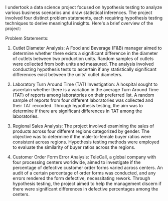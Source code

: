 I undertook a data science project focused on hypothesis testing to analyze various business scenarios and draw statistical inferences. The project involved four distinct problem statements, each requiring hypothesis testing techniques to derive meaningful insights. Here's a brief overview of the project:
 
Problem Statements:
 
1. Cutlet Diameter Analysis:
 A Food and Beverage (F&B) manager aimed to determine whether there exists a significant difference in the diameter of cutlets between two production units. Random samples of cutlets were collected from both units and measured. The analysis involved conducting hypothesis tests to ascertain if any statistically significant differences exist between the units' cutlet diameters.
 
2. Laboratory Turn Around Time (TAT) Investigation:
 A hospital sought to ascertain whether there is a variation in the average Turn Around Time (TAT) of reports among laboratories on their preferred list. A random sample of reports from four different laboratories was collected and their TAT recorded. Through hypothesis testing, the aim was to determine if there are significant differences in TAT among the laboratories.
 
3. Regional Sales Analysis:
 The project involved examining the sales of products across four different regions categorized by gender. The objective was to determine if the male-to-female buyer ratios were consistent across regions. Hypothesis testing methods were employed to evaluate the similarity of buyer ratios across the regions.
 
4. Customer Order Form Error Analysis:
 TeleCall, a global company with four processing centers worldwide, aimed to investigate if the percentage of defective customer order forms varied across centers. An audit of a certain percentage of order forms was conducted, and any errors rendered the form defective, necessitating rework. Through hypothesis testing, the project aimed to help the management discern if there were significant differences in defective percentages among the centers.
